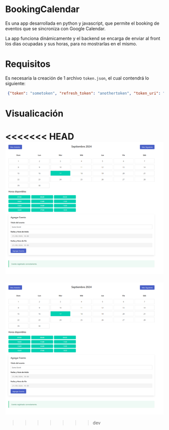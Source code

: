 # BookingCalendar

Es una app desarrollada en python y javascript, que permite el booking de eventos que se sincroniza con Google Calendar.

La app funciona dinámicamente y el backend se encarga de enviar al front los dias ocupadas y sus horas, para no mostrarlas en el mismo.

# Requisitos

Es necesaria la creación de 1 archivo `token.json`, el cual contendrá lo siguiente:

```json
 {"token": "sometoken", "refresh_token": "anothertoken", "token_uri": "https://oauth2.googleapis.com/token", "client_id": "client_id", "client_secret": "client_secret", "scopes": ["https://www.googleapis.com/auth/calendar"], "universe_domain": "googleapis.com", "account": "", "expiry": "2024-09-17T19:52:39.429893Z"}
```

# Visualicación

<<<<<<< HEAD
![BookingCalendar](./resources/demoApp.png)
=======
![BookingCalendar](./resources/demoApp.png)
>>>>>>> dev
